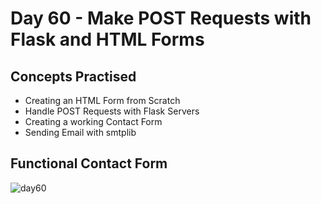 # Day 60 - Make POST Requests with Flask and HTML Forms
## Concepts Practised
- Creating an HTML Form from Scratch
- Handle POST Requests with Flask Servers
- Creating a working Contact Form
- Sending Email with smtplib
## Functional Contact Form
![day60](https://user-images.githubusercontent.com/98851253/161172752-4877e867-87c5-41ea-b91d-055e25b75bc9.gif)